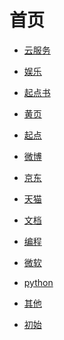 # 首页

<div id = "首"></div>
<script src = "./js/首.js"></script>

* [云服务](网页/云服务.html)

* [娱乐](网页/娱乐.html)
* [起点书](网页/起点书.html)
* [黄页](网页/黄页.html)
* [起点](网页/起点.html)
* [微博](网页/微博.html)

* [京东](网页/京东.html)
* [天猫](网页/天猫.html)
* [文档](网页/文档.html)

* [编程](网页/编程.html)
* [微软](网页/微软.html)
* [python](网页/python.html)
* [其他](网页/其他.html)

* [初始](网页/初始.html)
